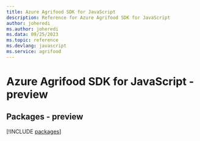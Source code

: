 ```yaml
---
title: Azure Agrifood SDK for JavaScript
description: Reference for Azure Agrifood SDK for JavaScript
author: joheredi
ms.author: joheredi
ms.data: 09/25/2023
ms.topic: reference
ms.devlang: javascript
ms.service: agrifood
---
```

# Azure Agrifood SDK for JavaScript - preview
## Packages - preview
[!INCLUDE [packages](agrifood-index.md)]